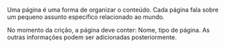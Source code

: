 Uma página é uma forma de organizar o conteúdo. Cada página fala sobre um pequeno assunto especifico relacionado ao mundo.

No momento da crição, a página deve conter: Nome, tipo de página. As outras informações podem ser adicionadas posteriormente.